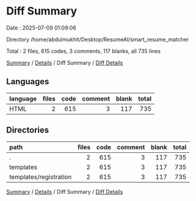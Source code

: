 # Diff Summary

Date : 2025-07-09 01:09:06

Directory /home/abdulmukhit/Desktop/ResumeAI/smart_resume_matcher

Total : 2 files,  615 codes, 3 comments, 117 blanks, all 735 lines

[Summary](results.md) / [Details](details.md) / Diff Summary / [Diff Details](diff-details.md)

## Languages
| language | files | code | comment | blank | total |
| :--- | ---: | ---: | ---: | ---: | ---: |
| HTML | 2 | 615 | 3 | 117 | 735 |

## Directories
| path | files | code | comment | blank | total |
| :--- | ---: | ---: | ---: | ---: | ---: |
| . | 2 | 615 | 3 | 117 | 735 |
| templates | 2 | 615 | 3 | 117 | 735 |
| templates/registration | 2 | 615 | 3 | 117 | 735 |

[Summary](results.md) / [Details](details.md) / Diff Summary / [Diff Details](diff-details.md)